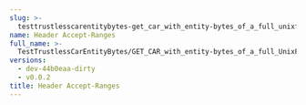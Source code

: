 ```yaml
---
slug: >-
  testtrustlesscarentitybytes-get_car_with_entity-bytes_of_a_full_unixfs_file_(format=car)-header_accept-ranges
name: Header Accept-Ranges
full_name: >-
  TestTrustlessCarEntityBytes/GET_CAR_with_entity-bytes_of_a_full_UnixFS_file_(format=car)/Header_Accept-Ranges
versions:
  - dev-44b0eaa-dirty
  - v0.0.2
title: Header Accept-Ranges
---
```



